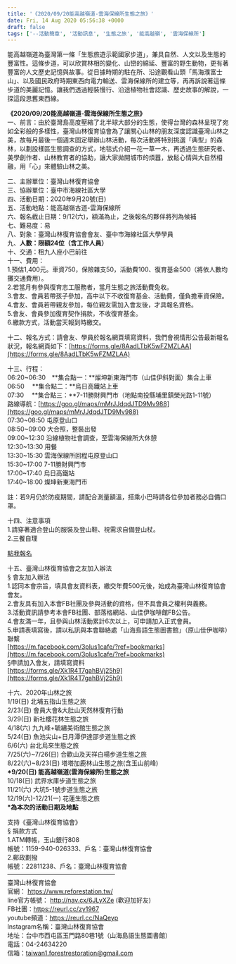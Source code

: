 ```yaml
---
title: '《2020/09/20能高越嶺道-雲海保線所生態之旅》'
date: Fri, 14 Aug 2020 05:56:38 +0000
draft: false
tags: ['--活動簡章', '活動訊息', '生態之旅', '能高越嶺', '雲海保線所']
---
```


能高越嶺道為臺灣第一條「生態旅遊示範國家步道」，兼具自然、人文以及生態的豐富性。這條步道，可以欣賞林相的變化、山巒的綿延、豐富的野生動物，更有著豐富的人文歷史記憶與故事。從日據時期的駐在所、沿途觀看山頭「馬海濮富士山」、以及國民政府時期東西向電力輸送、雲海保線所的建立等，再再訴說著這條步道的美麗記憶。讓我們透過輕裝慢行、沿途植物社會認識、歷史故事的解說，一探這段思舊東西線。

**《2020/09/20能高越嶺道-雲海保線所生態之旅》**  
一、前言：由於臺灣島高度壓縮了北半球大部分的生態，使得台灣的森林呈現了宛如全彩般的多樣性，臺灣山林復育協會為了讓關心山林的朋友深度認識臺灣山林之美，故每月最後一個週末固定舉辦山林活動，每次活動將特別挑選「典型」的森林，以劃設樣區生態調查的方式，地毯式介紹一花一草一木，再透過生態研究者、美學創作者、山林教育者的協助，讓大家拋開城市的煩囂，放鬆心情與大自然相融，用「心」來體驗山林之美。

二、主辦單位：臺灣山林復育協會  
三、協辦單位：臺中市海線社區大學  
四、活動日期：2020年9月20號(日)  
五、活動地點：能高越嶺古道-雲海保線所  
六、報名截止日期：9/12(六)，額滿為止，之後報名的夥伴將列為候補  
七、難易度：易  
八、對象：臺灣山林復育協會會友、臺中市海線社區大學學員  
九、**人數：限額24位（含工作人員）**  
十、交通：租九人座小巴前往  
十一、費用：  
1.預估1,400元。車資750，保險雜支50，活動費100、復育基金500（將依人數均攤交通費用）。  
2.若當月有參與復育志工服務者，當月生態之旅活動費免收。  
3.會友、會員若帶孩子參加，高中以下不收復育基金、活動費，僅負擔車資保險。  
4.會友、會員若帶親友參加，每位親友需加入會友後，才具報名資格。  
5.會友、會員參加復育契作捐款，不收復育基金。  
6.繳款方式，活動當天報到時繳交。

十二、報名方式：請會友、學員於報名網頁填寫資料，我們會視情形公告最新報名狀況，報名網頁如下：[https://forms.gle/8AadLTbK5wFZMZLAA](https://forms.gle/8AadLTbK5wFZMZLAA)

十三、行程：  
06:20~06:30　**集合點一：**燦坤新東海門市（山佳伊斜對面）集合上車  
06:50　 **集合點二：**烏日高鐵站上車  
07:30　 **集合點三：**7-11勝財興門市（地點南投縣埔里鎮榮光路1-11號）  
路線導航：[https://goo.gl/maps/mMrJJdqdJTD9Mv988](https://goo.gl/maps/mMrJJdqdJTD9Mv988)  
07:30~08:50 屯原登山口  
08:50~09:00 大合照，整裝出發  
09:00~12:30 沿線植物社會調查，至雲海保線所大休憩  
12:30~13:30 用餐  
13:30~15:30 雲海保線所回程屯原登山口  
15:30~17:00 7-11勝財興門市  
17:00~17:40 烏日高鐵站  
17:40~18:00 燦坤新東海門市

註：若9月仍於防疫期間，請配合測量額溫，搭乘小巴時請各位參加者務必自備口罩。

十四、注意事項  
1.請穿著適合登山的服裝及登山鞋、視需求自備登山杖。  
2.三餐自理

[點我報名](https://forms.gle/8AadLTbK5wFZMZLAA)

十五、臺灣山林復育協會之友加入辦法  
§ 會友加入辦法  
1.認同本會宗旨，填具會友資料表，繳交年費500元後，始成為臺灣山林復育協會會友。  
2.會友具有加入本會FB社團及參與活動的資格，但不具會員之權利與義務。  
3.活動資訊請參考本會FB社團、部落格網站、山佳伊咖啡館FB公告。  
4.會友滿一年，且參與山林活動累計6次以上，可申請加入正式會員。  
5.申請表填寫後，請以私訊與本會聯絡處「山海島語生態圖書館」（原山佳伊咖啡）聯繫  
[https://m.facebook.com/3plus1cafe/?ref=bookmarks](https://m.facebook.com/3plus1cafe/?ref=bookmarks)  
§申請加入會友，請填寫資料  
[https://forms.gle/Xk1R4T7gahBVj25h9](https://forms.gle/Xk1R4T7gahBVj25h9)

十六、2020年山林之旅  
1/19(日) 北埔五指山生態之旅  
2/23(日) 會員大會&大肚山天然林復育行動  
3/29(日) 新社櫻花林生態之旅  
4/18(六) 九九峰+毓繡美術館生態之旅  
5/24(日) 魚池尖山+日月潭伊達邵步道生態之旅  
6/6(六) 台北烏來生態之旅  
7/25(六)~7/26(日) 合歡山及天祥白楊步道生態之旅  
8/22(六)~8/23(日) 塔塔加鹿林山生態之旅(含玉山前峰)  
**\*9/20(日) 能高越嶺道(雲海保線所)生態之旅**  
10/18(日) 武界水庫步道生態之旅  
11/21(六) 大坑5-1號步道生態之旅  
12/19(六)-12/21(一) 花蓮生態之旅  
**\*為本次的活動日期及地點**

支持《臺灣山林復育協會》  
§ 捐款方式  
1.ATM轉帳，玉山銀行808  
帳號：1159-940-026333、戶名：臺灣山林復育協會  
2.郵政劃撥  
帳號：22811238、戶名：臺灣山林復育協會  
—————————————————–  
臺灣山林復育協會  
官網： https://www.reforestation.tw/  
line官方帳號： http://nav.cx/6JLyXZe (歡迎加好友)  
FB社團：https://reurl.cc/zy1967  
youtube頻道：https://reurl.cc/NaQeyp  
Instagram名稱：臺灣山林復育協會  
地址：台中市西屯區玉門路80巷1號（山海島語生態圖書館）  
電話：04-24634220  
信箱：taiwan1.forestrestoration@gmail.com